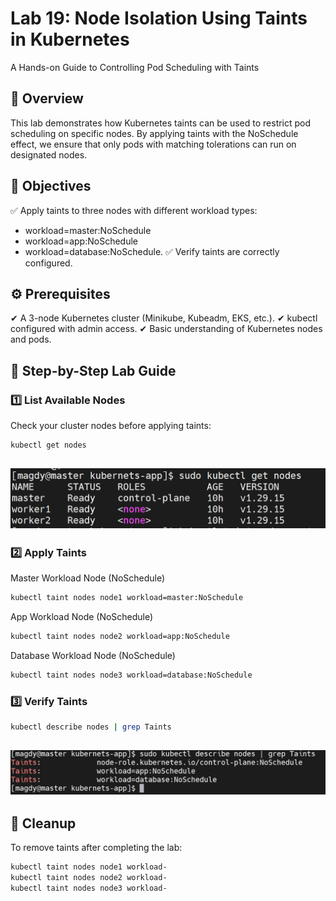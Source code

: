 # Lab 19: Node Isolation Using Taints in Kubernetes
A Hands-on Guide to Controlling Pod Scheduling with Taints


## 📌 Overview
This lab demonstrates how Kubernetes taints can be used to restrict pod scheduling on specific nodes. By applying taints with the NoSchedule effect, we ensure that only pods with matching tolerations can run on designated nodes.


## 🎯 Objectives
✅ Apply taints to three nodes with different workload types:
- workload=master:NoSchedule
- workload=app:NoSchedule
- workload=database:NoSchedule.
✅ Verify taints are correctly configured.


## ⚙️ Prerequisites
✔ A 3-node Kubernetes cluster (Minikube, Kubeadm, EKS, etc.).
✔ kubectl configured with admin access.
✔ Basic understanding of Kubernetes nodes and pods.


## 🔧 Step-by-Step Lab Guide

### 1️⃣ List Available Nodes

Check your cluster nodes before applying taints:
```bash
kubectl get nodes
```

![image](https://github.com/Mohamedmagdy220/iVolve-OTJ-/blob/main/k8s/lab19-node-isolation-using-taints/get%20nodes.png)
---

### 2️⃣ Apply Taints

Master Workload Node (NoSchedule)
```bash
kubectl taint nodes node1 workload=master:NoSchedule
```

App Workload Node (NoSchedule)
```bash
kubectl taint nodes node2 workload=app:NoSchedule
```

Database Workload Node (NoSchedule)
```bash
kubectl taint nodes node3 workload=database:NoSchedule
```


### 3️⃣ Verify Taints

```bash
kubectl describe nodes | grep Taints
```
![image](https://github.com/Mohamedmagdy220/iVolve-OTJ-/blob/main/k8s/lab19-node-isolation-using-taints/grep%20taints.png)
---

## 🧹 Cleanup
To remove taints after completing the lab:
```bash
kubectl taint nodes node1 workload-
kubectl taint nodes node2 workload-
kubectl taint nodes node3 workload-
```






